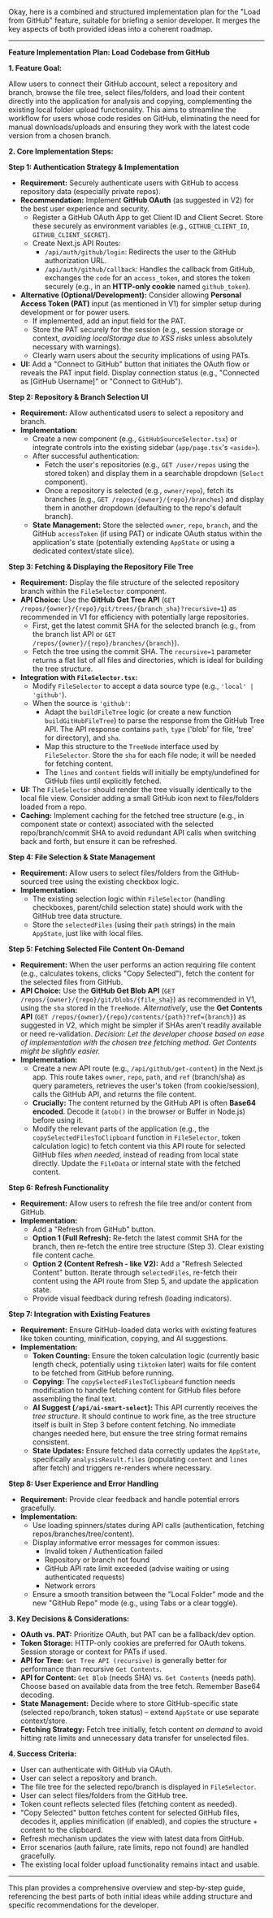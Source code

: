 Okay, here is a combined and structured implementation plan for the "Load from GitHub" feature, suitable for briefing a senior developer. It merges the key aspects of both provided ideas into a coherent roadmap.

---

**Feature Implementation Plan: Load Codebase from GitHub**

**1. Feature Goal:**

Allow users to connect their GitHub account, select a repository and branch, browse the file tree, select files/folders, and load their content directly into the application for analysis and copying, complementing the existing local folder upload functionality. This aims to streamline the workflow for users whose code resides on GitHub, eliminating the need for manual downloads/uploads and ensuring they work with the latest code version from a chosen branch.

**2. Core Implementation Steps:**

**Step 1: Authentication Strategy & Implementation**

*   **Requirement:** Securely authenticate users with GitHub to access repository data (especially private repos).
*   **Recommendation:** Implement **GitHub OAuth** (as suggested in V2) for the best user experience and security.
    *   Register a GitHub OAuth App to get Client ID and Client Secret. Store these securely as environment variables (e.g., `GITHUB_CLIENT_ID`, `GITHUB_CLIENT_SECRET`).
    *   Create Next.js API Routes:
        *   `/api/auth/github/login`: Redirects the user to the GitHub authorization URL.
        *   `/api/auth/github/callback`: Handles the callback from GitHub, exchanges the `code` for an `access_token`, and stores the token securely (e.g., in an **HTTP-only cookie** named `github_token`).
*   **Alternative (Optional/Development):** Consider allowing **Personal Access Token (PAT)** input (as mentioned in V1) for simpler setup during development or for power users.
    *   If implemented, add an input field for the PAT.
    *   Store the PAT securely for the session (e.g., session storage or context, *avoiding localStorage due to XSS risks* unless absolutely necessary with warnings).
    *   Clearly warn users about the security implications of using PATs.
*   **UI:** Add a "Connect to GitHub" button that initiates the OAuth flow or reveals the PAT input field. Display connection status (e.g., "Connected as [GitHub Username]" or "Connect to GitHub").

**Step 2: Repository & Branch Selection UI**

*   **Requirement:** Allow authenticated users to select a repository and branch.
*   **Implementation:**
    *   Create a new component (e.g., `GitHubSourceSelector.tsx`) or integrate controls into the existing sidebar (`app/page.tsx`'s `<aside>`).
    *   After successful authentication:
        *   Fetch the user's repositories (e.g., `GET /user/repos` using the stored token) and display them in a searchable dropdown (`Select` component).
        *   Once a repository is selected (e.g., `owner/repo`), fetch its branches (e.g., `GET /repos/{owner}/{repo}/branches`) and display them in another dropdown (defaulting to the repo's default branch).
    *   **State Management:** Store the selected `owner`, `repo`, `branch`, and the GitHub `accessToken` (if using PAT) or indicate OAuth status within the application's state (potentially extending `AppState` or using a dedicated context/state slice).

**Step 3: Fetching & Displaying the Repository File Tree**

*   **Requirement:** Display the file structure of the selected repository branch within the `FileSelector` component.
*   **API Choice:** Use the **GitHub Get Tree API** (`GET /repos/{owner}/{repo}/git/trees/{branch_sha}?recursive=1`) as recommended in V1 for efficiency with potentially large repositories.
    *   First, get the latest commit SHA for the selected branch (e.g., from the branch list API or `GET /repos/{owner}/{repo}/branches/{branch}`).
    *   Fetch the tree using the commit SHA. The `recursive=1` parameter returns a flat list of all files and directories, which is ideal for building the tree structure.
*   **Integration with `FileSelector.tsx`:**
    *   Modify `FileSelector` to accept a data source type (e.g., `'local' | 'github'`).
    *   When the source is `'github'`:
        *   Adapt the `buildFileTree` logic (or create a new function `buildGitHubFileTree`) to parse the response from the GitHub Tree API. The API response contains `path`, `type` ('blob' for file, 'tree' for directory), and `sha`.
        *   Map this structure to the `TreeNode` interface used by `FileSelector`. Store the `sha` for each file node; it will be needed for fetching content.
        *   The `lines` and `content` fields will initially be empty/undefined for GitHub files until explicitly fetched.
*   **UI:** The `FileSelector` should render the tree visually identically to the local file view. Consider adding a small GitHub icon next to files/folders loaded from a repo.
*   **Caching:** Implement caching for the fetched tree structure (e.g., in component state or context) associated with the selected repo/branch/commit SHA to avoid redundant API calls when switching back and forth, but ensure it can be refreshed.

**Step 4: File Selection & State Management**

*   **Requirement:** Allow users to select files/folders from the GitHub-sourced tree using the existing checkbox logic.
*   **Implementation:**
    *   The existing selection logic within `FileSelector` (handling checkboxes, parent/child selection state) should work with the GitHub tree data structure.
    *   Store the `selectedFiles` (using their `path` strings) in the main `AppState`, just like with local files.

**Step 5: Fetching Selected File Content On-Demand**

*   **Requirement:** When the user performs an action requiring file content (e.g., calculates tokens, clicks "Copy Selected"), fetch the content for the selected files from GitHub.
*   **API Choice:** Use the **GitHub Get Blob API** (`GET /repos/{owner}/{repo}/git/blobs/{file_sha}`) as recommended in V1, using the `sha` stored in the `TreeNode`. *Alternatively*, use the **Get Contents API** (`GET /repos/{owner}/{repo}/contents/{path}?ref={branch}`) as suggested in V2, which might be simpler if SHAs aren't readily available or need re-validation. *Decision: Let the developer choose based on ease of implementation with the chosen tree fetching method. Get Contents might be slightly easier.*
*   **Implementation:**
    *   Create a new API route (e.g., `/api/github/get-content`) in the Next.js app. This route takes `owner`, `repo`, `path`, and `ref` (branch/sha) as query parameters, retrieves the user's token (from cookie/session), calls the GitHub API, and returns the file content.
    *   **Crucially:** The content returned by the GitHub API is often **Base64 encoded**. Decode it (`atob()` in the browser or Buffer in Node.js) before using it.
    *   Modify the relevant parts of the application (e.g., the `copySelectedFilesToClipboard` function in `FileSelector`, token calculation logic) to fetch content via this API route for selected GitHub files *when needed*, instead of reading from local state directly. Update the `FileData` or internal state with the fetched content.

**Step 6: Refresh Functionality**

*   **Requirement:** Allow users to refresh the file tree and/or content from GitHub.
*   **Implementation:**
    *   Add a "Refresh from GitHub" button.
    *   **Option 1 (Full Refresh):** Re-fetch the latest commit SHA for the branch, then re-fetch the entire tree structure (Step 3). Clear existing file content cache.
    *   **Option 2 (Content Refresh - like V2):** Add a "Refresh Selected Content" button. Iterate through `selectedFiles`, re-fetch their content using the API route from Step 5, and update the application state.
    *   Provide visual feedback during refresh (loading indicators).

**Step 7: Integration with Existing Features**

*   **Requirement:** Ensure GitHub-loaded data works with existing features like token counting, minification, copying, and AI suggestions.
*   **Implementation:**
    *   **Token Counting:** Ensure the token calculation logic (currently basic length check, potentially using `tiktoken` later) waits for file content to be fetched from GitHub before running.
    *   **Copying:** The `copySelectedFilesToClipboard` function needs modification to handle fetching content for GitHub files before assembling the final text.
    *   **AI Suggest (`/api/ai-smart-select`):** This API currently receives the *tree structure*. It should continue to work fine, as the tree structure itself is built in Step 3 before content fetching. No immediate changes needed here, but ensure the tree string format remains consistent.
    *   **State Updates:** Ensure fetched data correctly updates the `AppState`, specifically `analysisResult.files` (populating `content` and `lines` after fetch) and triggers re-renders where necessary.

**Step 8: User Experience and Error Handling**

*   **Requirement:** Provide clear feedback and handle potential errors gracefully.
*   **Implementation:**
    *   Use loading spinners/states during API calls (authentication, fetching repos/branches/tree/content).
    *   Display informative error messages for common issues:
        *   Invalid token / Authentication failed
        *   Repository or branch not found
        *   GitHub API rate limit exceeded (advise waiting or using authenticated requests)
        *   Network errors
    *   Ensure a smooth transition between the "Local Folder" mode and the new "GitHub Repo" mode (e.g., using Tabs or a clear toggle).

**3. Key Decisions & Considerations:**

*   **OAuth vs. PAT:** Prioritize OAuth, but PAT can be a fallback/dev option.
*   **Token Storage:** HTTP-only cookies are preferred for OAuth tokens. Session storage or context for PATs if used.
*   **API for Tree:** `Get Tree API (recursive)` is generally better for performance than recursive `Get Contents`.
*   **API for Content:** `Get Blob` (needs SHA) vs. `Get Contents` (needs path). Choose based on available data from the tree fetch. Remember Base64 decoding.
*   **State Management:** Decide where to store GitHub-specific state (selected repo/branch, token status) – extend `AppState` or use separate context/store.
*   **Fetching Strategy:** Fetch tree initially, fetch content *on demand* to avoid hitting rate limits and unnecessary data transfer for unselected files.

**4. Success Criteria:**

*   User can authenticate with GitHub via OAuth.
*   User can select a repository and branch.
*   The file tree for the selected repo/branch is displayed in `FileSelector`.
*   User can select files/folders from the GitHub tree.
*   Token count reflects selected files (fetching content as needed).
*   "Copy Selected" button fetches content for selected GitHub files, decodes it, applies minification (if enabled), and copies the structure + content to the clipboard.
*   Refresh mechanism updates the view with latest data from GitHub.
*   Error scenarios (auth failure, rate limits, repo not found) are handled gracefully.
*   The existing local folder upload functionality remains intact and usable.

---

This plan provides a comprehensive overview and step-by-step guide, referencing the best parts of both initial ideas while adding structure and specific recommendations for the developer.